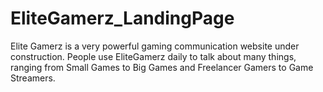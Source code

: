 # EliteGamerz_LandingPage
Elite Gamerz is a very powerful gaming communication website under construction.
People use EliteGamerz daily to talk about many things, ranging from Small Games to Big Games and Freelancer Gamers to Game Streamers. 
